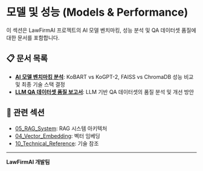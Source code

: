# 모델 및 성능 (Models & Performance)

이 섹션은 LawFirmAI 프로젝트의 AI 모델 벤치마킹, 성능 분석 및 QA 데이터셋 품질에 대한 문서를 포함합니다.

## 📋 문서 목록

- **[AI 모델 벤치마킹 분석](model_benchmark.md)**: KoBART vs KoGPT-2, FAISS vs ChromaDB 성능 비교 및 최종 기술 스택 결정
- **[LLM QA 데이터셋 품질 보고서](llm_qa_dataset_quality.md)**: LLM 기반 QA 데이터셋의 품질 분석 및 개선 방안

## 🔗 관련 섹션

- [05_RAG_System](../05_rag_system/README.md): RAG 시스템 아키텍처
- [04_Vector_Embedding](../04_vector_embedding/README.md): 벡터 임베딩
- [10_Technical_Reference](../10_technical_reference/README.md): 기술 참조

---

**LawFirmAI 개발팀**
